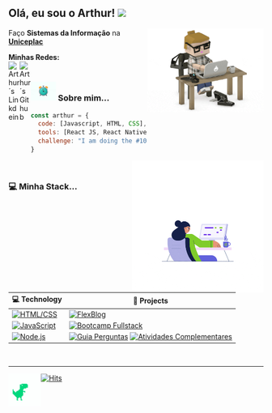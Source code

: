<!-- HEADER -->
<h2> Olá, eu sou o Arthur! <img src="https://media.giphy.com/media/iH6b5GO3v2jMdHabiI/giphy.gif" width="50"></h2>

<!-- GIF RIGHT -->
<img align='right' src="./giphy.gif" width="230">

<!-- EDUCATION -->
<p>Faço <strong>Sistemas da Informação</strong> na <a href="https://uniceplac.com.br/"><strong>Uniceplac</strong></a><p>
    
<!-- SOCIAL MEDIAS -->
<p><strong>Minhas Redes:</strong></a>
<br>
<a href="https://www.linkedin.com/in/o-arthur-meireles/">
  <img align="left" alt="Arthur´s Linkdein" width="22px" src="https://cdn.jsdelivr.net/npm/simple-icons@v3/icons/linkedin.svg" />
</a>
<a href="https://github.com/arthur-meireles">
  <img align="left" alt="Arthur´s  Github" width="22px" src="https://cdn.jsdelivr.net/npm/simple-icons@v3/icons/github.svg" />
</a>
<br>

<!-- ABOUT ME -->
<p align="center"><h3><img src="./icon.gif" width="50"> Sobre mim... </h3><p>
    
```javascript
const arthur = {
  code: [Javascript, HTML, CSS],
  tools: [React JS, React Native, Node, Express],
  challenge: "I am doing the #100DaysOfCode challenge."
}
```
<!-- GIF CODING -->
<img align='right' src="./coding.gif" width="260">
<br>
<!-- MY TECH STACK -->
<p align="center"><h3>💻 Minha Stack... </h3><p>
    
| 💻 **Technology** | 🚀 **Projects** |
|-|-|
| [![HTML/CSS](https://img.shields.io/static/v1?label=&message=HTML&color=ff751a&logo=HTML5&logoColor=FFFFFF)](https://developer.mozilla.org/en-US/docs/Web/Guide/HTML/HTML5) | [![FlexBlog](https://img.shields.io/static/v1?label=FlexBlog&message=%20&color=000605&logo=github&logoColor=white&labelColor=000605)](https://github.com/arthur-meireles/FlexBlog) |
| [![JavaScript](https://img.shields.io/static/v1?label=&message=JavaScript&color=F1E05A&logo=javascript&logoColor=FFFFFF)](https://developer.mozilla.org/en-US/docs/Web/JavaScript) | [![Bootcamp Fullstack](https://img.shields.io/static/v1?label=BootcampFullstack&message=%20&color=000605&logo=github&logoColor=white&labelColor=000605)](https://github.com/arthur-meireles/bootcamp_fullstack) |
| [![Node.js](https://img.shields.io/static/v1?label=&message=Node.js&color=47d147&logo=node.js&logoColor=FFFFFF)](https://nodejs.org/en/) |[![Guia Perguntas](https://img.shields.io/static/v1?label=GuiaPerguntas&message=%20&color=000605&logo=github&logoColor=white&labelColor=000605)](https://github.com/arthur-meireles/GuiaPerguntas) [![Atividades Complementares](https://img.shields.io/static/v1?label=AtividadesComplementares&message=%20&color=000605&logo=github&logoColor=white&labelColor=000605)](https://github.com/arthur-meireles/estagiosupervisionado)|


<!-- FOOTER -->
<br>
<hr>
<p><img align='left' src="./dino.gif" width="64">
    
[![Hits](https://hits.seeyoufarm.com/api/count/incr/badge.svg?url=https%3A%2F%2Fgithub.com%2Farthur-meireles%2Farthur-meireles&count_bg=%239327F9&title_bg=%23555555&icon=apachecassandra.svg&icon_color=%23E7E7E7&title=hits&edge_flat=false)](https://hits.seeyoufarm.com)

</p>

